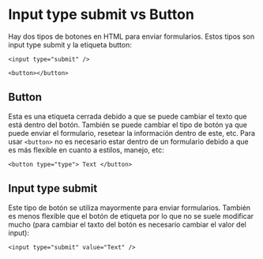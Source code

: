 # Input type submit vs Button

Hay dos tipos de botones en HTML para enviar formularios. Estos tipos son input type submit y la etiqueta button:
~~~
<input type="submit" />
~~~
~~~
<button></button>
~~~


## Button

Esta es una etiqueta cerrada debido a que se puede cambiar el texto que está dentro del botón. También se puede cambiar el tipo de botón ya que puede enviar el formulario, resetear la información dentro de este, etc. Para usar `<button>` no es necesario estar dentro de un formulario debido a que es más flexible en cuanto a estilos, manejo, etc:
~~~
<button type="type"> Text </button>
~~~

## Input type submit

Este tipo de botón se utiliza mayormente para enviar formularios. También es menos flexible que el botón de etiqueta por lo que no se suele modificar mucho (para cambiar el taxto del botón es necesario cambiar el valor del input):
~~~
<input type="submit" value="Text" />
~~~
